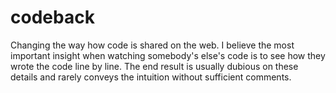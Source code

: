 # codeback
Changing the way how code is shared on the web. I believe the most important insight when watching somebody's else's code is to see how they wrote the code line by line. The end result is usually dubious on these details and rarely conveys the intuition without sufficient comments. 
